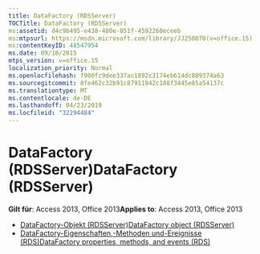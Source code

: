 ```yaml
---
title: DataFactory (RDSServer)
TOCTitle: DataFactory (RDSServer)
ms:assetid: d4c9b495-e438-480e-851f-4592260eceeb
ms:mtpsurl: https://msdn.microsoft.com/library/JJ250070(v=office.15)
ms:contentKeyID: 48547954
ms.date: 09/18/2015
mtps_version: v=office.15
localization_priority: Normal
ms.openlocfilehash: f900fc9dee337ac1892c3174eb614dc809374a63
ms.sourcegitcommit: 8fe462c32b91c87911942c188f3445e85a54137c
ms.translationtype: MT
ms.contentlocale: de-DE
ms.lasthandoff: 04/23/2019
ms.locfileid: "32294484"
---
```

# <a name="datafactory-rdsserver"></a><span data-ttu-id="6d85a-102">DataFactory (RDSServer)</span><span class="sxs-lookup"><span data-stu-id="6d85a-102">DataFactory (RDSServer)</span></span>

<span data-ttu-id="6d85a-103">**Gilt für**: Access 2013, Office 2013</span><span class="sxs-lookup"><span data-stu-id="6d85a-103">**Applies to**: Access 2013, Office 2013</span></span>

- [<span data-ttu-id="6d85a-104">DataFactory-Objekt (RDSServer)</span><span class="sxs-lookup"><span data-stu-id="6d85a-104">DataFactory object (RDSServer)</span></span>](datafactory-object-rdsserver.md)
- [<span data-ttu-id="6d85a-105">DataFactory-Eigenschaften,-Methoden und-Ereignisse (RDS)</span><span class="sxs-lookup"><span data-stu-id="6d85a-105">DataFactory properties, methods, and events (RDS)</span></span>](datafactoryobject-properties-methods-and-events-rds.md)

